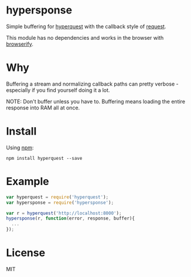 
# hypersponse

Simple buffering for [hyperquest](https://github.com/substack/hyperquest) with the callback style of [request](https://github.com/mikeal/request).

This module has no dependencies and works in the browser with [browserify](http://browserify.org). 

# Why

Buffering a stream and normalizing callback paths can pretty verbose - especially
if you find yourself doing it a lot.

NOTE: Don't buffer unless you have to. Buffering means loading the entire response into RAM all at once.


# Install

Using [npm](https://npmjs.org):

```
npm install hyperquest --save
```

# Example

``` js
var hyperquest = require('hyperquest');
var hypersponse = require('hypersponse');

var r = hyperquest('http://localhost:8000');
hypersponse(r, function(error, response, buffer){
  ...
});
```

# License

MIT

